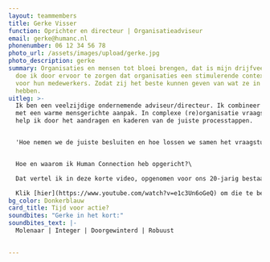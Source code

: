 ```yaml
---
layout: teammembers
title: Gerke Visser
function: Oprichter en directeur | Organisatieadviseur
email: gerke@humanc.nl
phonenumber: 06 12 34 56 78
photo_url: /assets/images/upload/gerke.jpg
photo_description: gerke
summary: Organisaties en mensen tot bloei brengen, dat is mijn drijfveer. Dat
  doe ik door ervoor te zorgen dat organisaties een stimulerende context worden
  voor hun medewerkers. Zodat zij het beste kunnen geven van wat ze in zich
  hebben. ​
uitleg: >-
  Ik ben een veelzijdige ondernemende adviseur/directeur. Ik combineer scherpte
  met een warme mensgerichte aanpak. In complexe (re)organisatie vraagstukken
  help ik door het aandragen en kaderen van de juiste processtappen. ​


  'Hoe nemen we de juiste besluiten en hoe lossen we samen het vraagstuk op?' Als het lijkt alsof de puzzelstukken vanzelf in elkaar vallen, dan heb ik mijn werk goed gedaan.


  Hoe en waarom ik Human Connection heb opgericht?\

  Dat vertel ik ​in deze korte video, opgenomen voor ons 20-jarig bestaan in 2018. ​

  Klik [hier](https://www.youtube.com/watch?v=e1c3Un6oGeQ) om die te bekijken.​
bg_color: Donkerblauw
card_title: Tijd voor actie?
soundbites: "Gerke in het kort:"
soundbites_text: |-
  Molenaar | Integer | Doorgewinterd | Robuust

  ​
---
```

